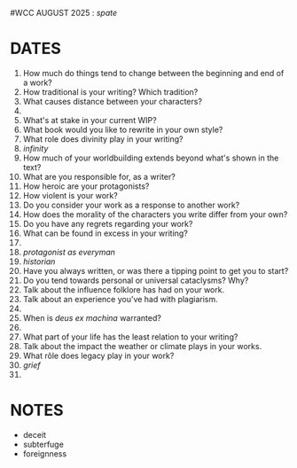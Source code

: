 #WCC AUGUST 2025 : *spate*
<!-- Atra-ḫasīs -->

# DATES
1. How much do things tend to change between the beginning and end of a work?
2. How traditional is your writing? Which tradition?
3. What causes distance between your characters?
4. 
5. What's at stake in your current WIP?
6. What book would you like to rewrite in your own style?
7. What role does divinity play in your writing?
8. *infinity*
9. How much of your worldbuilding extends beyond what's shown in the text?
10. What are you responsible for, as a writer?
11. How heroic are your protagonists?
12. How violent is your work?
13. Do you consider your work as a response to another work?
14. How does the morality of the characters you write differ from your own?
15. Do you have any regrets regarding your work?
16. What can be found in excess in your writing?
17. 
18. *protagonist as everyman*
19. *historian*
20. Have you always written, or was there a tipping point to get you to start?
21. Do you tend towards personal or universal cataclysms? Why?
22. Talk about the influence folklore has had on your work.
23. Talk about an experience you've had with plagiarism.
24. 
25. When is *deus ex machina* warranted?
26. 
27. What part of your life has the least relation to your writing?
28. Talk about the impact the weather or climate plays in your works.
29. What rôle does legacy play in your work?
30. *grief*
31. 

# NOTES
- deceit
- subterfuge
- foreignness

